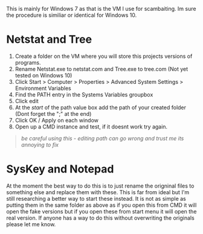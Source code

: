 This is mainly for Windows 7 as that is the VM I use for scambaiting. Im sure the procedure is similiar or identical for Windows 10.

# Netstat and Tree
1. Create a folder on the VM where you will store this projects versions of programs.
1. Rename Netstat.exe to netstat.com and Tree.exe to tree.com (Not yet tested on Windows 10)
1. Click Start > Computer > Properties > Advanced System Settings > Environment Variables
1. Find the PATH entry in the Systems Variables groupbox
1. Click edit
1. At the *start* of the path value box add the path of your created folder (Dont forget the ";" at the end)
1. Click OK / Apply on each window
1. Open up a CMD instance and test, if it doesnt work try again.
> *be careful using this - editing path can go wrong and trust me its annoying to fix*

# SysKey and Notepad
At the moment the best way to do this is to just rename the origninal files to something else and replace them with these.
This is far from ideal but I'm still researching a better way to start these instead.
It is not as simple as putting them in the same folder as above as if you open this from CMD it will open the fake versions but if you open these from start menu it will open the real version. If anyone has a way to do this without overwriting the originals please let me know.
